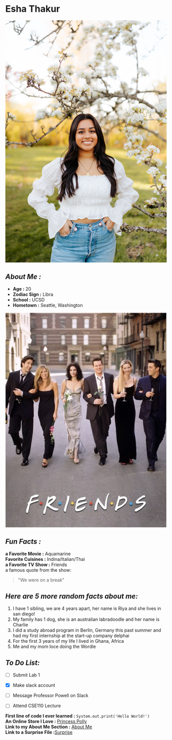 # Esha Thakur 
![me](esha.jpg)

## *About Me :* 
- **Age :** 20  
- **Zodiac Sign :** Libra  
- **School :** UCSD  
- **Hometown :** Seattle, Washington


![friends](friends.png)
## *Fun Facts :* 
**a Favorite Movie :** Aquamarine  
**Favorite Cuisines :** Indina/Italian/Thai  
**a Favorite TV Show :** Friends  
a famous quote from the show: 
>"We were on a break"


## *Here are 5 more random facts about me:* 
1. I have 1 sibling, we are 4 years apart, her name is Riya and she lives in san diego!
2. My family has 1 dog, she is an australian labradoodle and her name is Charlie
3. I did a study abroad program in Berlin, Germany this past summer and had my first internship at the start-up company delphai
4. For the first 3 years of my life I lived in Ghana, Africa
5. Me and my mom loce doing the Wordle


## *To Do List:* 
- [ ] Submit Lab 1
- [x] Make slack account
- [ ] Message Professor Powell on Slack
- [ ] Attend CSE110 Lecture


**First line of code I ever learned :** ``System.out.print('Hello World!')``  
**An Online Store I Love :** [Princess Polly](https://us.princesspolly.com)  
**Link to my About Me Section :** [About Me](#about-me)  
**Link to a Surprise File :**[Surprise](./Other.md)


